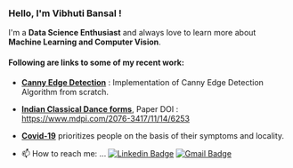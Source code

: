### Hello, I'm Vibhuti Bansal ! 
I'm a **Data Science Enthusiast** and always love to learn more about **Machine Learning and Computer Vision**.
 #### Following are links to some of my recent work:
- **[Canny Edge Detection](https://github.com/VibhutiBansal-11/CannyEdge)** : Implementation of Canny Edge Detection Algorithm from scratch.
- **[Indian Classical Dance forms](https://github.com/VibhutiBansal-11/Indian-Dance-Classification-)**, Paper DOI : https://www.mdpi.com/2076-3417/11/14/6253
- **[Covid-19](https://github.com/VibhutiBansal-11/COVID19)** prioritizes people on the basis of their symptoms and locality. 





- 📫 How to reach me: ...
[![Linkedin Badge](https://img.shields.io/badge/-LinkedIn-blue?style=flat-square&logo=Linkedin&logoColor=white&link=https://www.linkedin.com/in/luiz-carlos-abbott-galvão-neto-21a93b148/)](https://www.linkedin.com/in/vibhuti-bansal-14414a197/)
[![Gmail Badge](https://img.shields.io/badge/-Gmail-c14438?style=flat-square&logo=Gmail&logoColor=white&link=mailto:bansal.vibhuti25@gmail.com)](mailto:bansal.vibhuti25@gmail.com)


